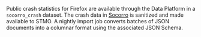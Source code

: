 Public crash statistics for Firefox are available through the Data Platform in a `socorro_crash` dataset.
The crash data in [Socorro](https://wiki.mozilla.org/Socorro) is sanitized and made available to STMO.
A nightly import job converts batches of JSON documents into a columnar format using the associated JSON Schema.

